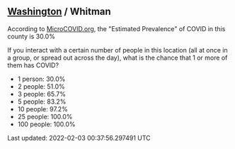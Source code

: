 
## [Washington](/united-states/washington) / Whitman

According to [MicroCOVID.org](http://microcovid.org),
the "Estimated Prevalence" of COVID in this county is 30.0%

If you interact with a certain number of people in this location
(all at once in a group, or spread out across the day), what is the chance that
1 or more of them has COVID?

- 1 person: 30.0%
- 2 people: 51.0%
- 3 people: 65.7%
- 5 people: 83.2%
- 10 people: 97.2%
- 25 people: 100.0%
- 100 people: 100.0%

Last updated: 2022-02-03 00:37:56.297491 UTC
